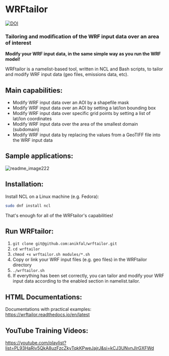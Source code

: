 # WRFtailor

[![DOI](https://zenodo.org/badge/DOI/10.5281/zenodo.12581503.svg)](https://doi.org/10.5281/zenodo.12581503)

### Tailoring and modification of the WRF input data over an area of interest

**Modify your WRF input data, in the same simple way as you run the WRF model!**

WRFtailor is a namelist-based tool, written in NCL and Bash scripts, to tailor and modify WRF input data (geo files, emissions data, etc).

## Main capabilities:
- Modify WRF input data over an AOI by a shapefile mask
- Modify WRF input data over an AOI by setting a lat/lon bounding box
- Modify WRF input data over specific grid points by setting a list of lat/lon coordinates
- Modify WRF input data over the area of the smallest domain (subdomain)
- Modify WRF input data by replacing the values from a GeoTIFF file into the WRF input data

## Sample applications:
![readme_image222](https://github.com/anikfal/wrftailor/assets/11738727/12f32123-505d-4354-8b6d-832b26a4b245)

## Installation:
Install NCL on a Linux machine (e.g. Fedora):
```bash
sudo dnf install ncl
```
That's enough for all of the WRFtailor's capabilities!

## Run WRFtailor:
1. ``` git clone git@github.com:anikfal/wrftailor.git ```
2. ``` cd wrftailor ```
3. ``` chmod +x wrftailor.sh modules/*.sh ```
4. Copy or link your WRF input files (e.g. geo files) in the WRFtailor directory
5. ``` ./wrftailor.sh ```
6. If everything has been set correctly, you can tailor and modify your WRF input data according to the enabled section in namelist.tailor.

## HTML Documentations:
Documentations with practical examples: https://wrftailor.readthedocs.io/en/latest

## YouTube Training Videos:
https://youtube.com/playlist?list=PL93HaRiv5QkA8uzFzcZkyTqkKPweJajrJ&si=kCJ3UNvnJlrGXFWd
